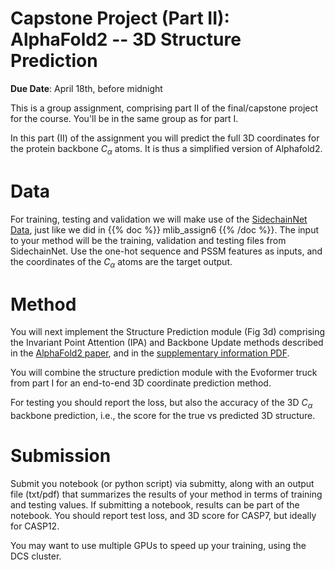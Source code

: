<!--
.. title: CSCI4969-6969 Capstone2 
.. slug: mlib_capstone2
.. date: 2022-04-10 14:21:31 UTC-04:00
.. tags: 
.. category: 
.. link: 
.. description: 
.. has_math: True
.. type: text
-->

# Capstone Project (Part II): AlphaFold2 -- 3D Structure Prediction

**Due Date**: April 18th, before midnight

This is a group assignment, comprising part II of the final/capstone project for the course.
You'll be in the same group as for part I.

In this part (II) of the assignment you will predict the full 3D
coordinates for the protein backbone $C_\alpha$ atoms. It is thus a
simplified version of Alphafold2.


# Data

For training, testing and validation we will make use of the 
[SidechainNet Data](https://github.com/jonathanking/sidechainnet), just like
we did in {{% doc %}} mlib_assign6 {{% /doc %}}.
The input to your method will be the training, validation and testing
files from SidechainNet. Use the one-hot sequence and PSSM features as
inputs, and the coordinates of the $C_\alpha$ atoms are the target output.


# Method

You will next implement the Structure Prediction module (Fig 3d) comprising the 
Invariant Point Attention (IPA) and Backbone Update
methods described in the
[AlphaFold2 paper](https://www.nature.com/articles/s41586-021-03819-2), and
in the [supplementary information PDF](https://static-content.springer.com/esm/art%3A10.1038%2Fs41586-021-03819-2/MediaObjects/41586_2021_3819_MOESM1_ESM.pdf).

You will combine the structure prediction module with the Evoformer truck
from part I for an end-to-end 3D coordinate prediction method.

For testing you should report the loss, but also the accuracy of the 3D
$C_\alpha$ backbone prediction, i.e., the score for the true vs predicted 3D structure.

# Submission

Submit you notebook (or python script) via submitty, along with an output file (txt/pdf) that
summarizes the results of your method in terms of training and testing
values. If submitting a notebook, results can be part of the
notebook. You should report test loss, and 3D score for CASP7, but ideally
for CASP12.

You may want to use multiple GPUs to speed up your training, using the DCS
cluster.
